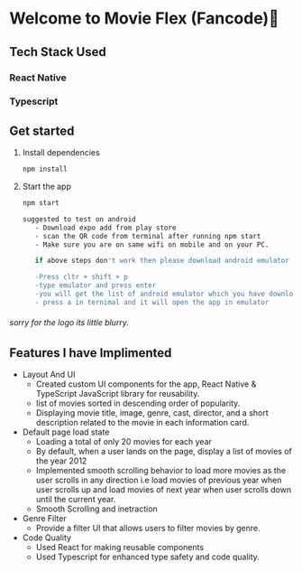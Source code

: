 # Welcome to Movie Flex (Fancode)👋

## Tech Stack Used
   ### React Native
   ### Typescript
   
## Get started

1. Install dependencies

   ```bash
   npm install
   ```

2. Start the app

   ```bash
   npm start

   suggested to test on android
      - Download expo add from play store
      - scan the QR code from terminal after running npm start
      - Make sure you are on same wifi on mobile and on your PC.

      if above steps don't work then please download android emulator in vs code from extensions and follow below steps

      -Press cltr + shift + p
      -type emulator and press enter
      -you will get the list of android emulator which you have download from extension click on that
      - press a in ternimal and it will open the app in emulator
   ```
 ###### sorry for the logo its little blurry.  

## Features I have Implimented   
   - Layout And UI
      - Created custom UI components for the app, React Native & TypeScript JavaScript library for reusability.
      - list of movies sorted in descending order of popularity.
      - Displaying movie title, image, genre, cast, director, and a short description related to the movie in each information card.
   - Default page load state
      - Loading a total of only 20 movies for each year
      - By default, when a user lands on the page, display a list of movies of the year 2012
      - Implemented smooth scrolling behavior to load more movies as the user scrolls in any direction i.e load movies of previous year when user scrolls up and load               movies of next year when user scrolls down until the current year.
      - Smooth Scrolling and inetraction
   - Genre Filter
      - Provide a filter UI that allows users to filter movies by genre.
   - Code Quality
       - Used React for making reusable components
       - Used Typescript for enhanced type safety and code quality.
